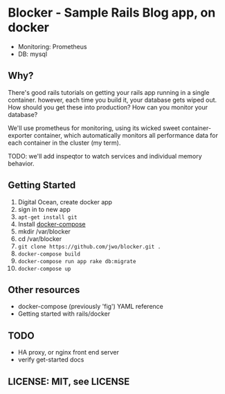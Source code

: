 # Blocker - Sample Rails Blog app, on docker

* Monitoring: Prometheus
* DB: mysql

## Why?

There's good rails tutorials on getting your rails app running in a single
container. however, each time you build it, your database gets wiped out. How
should you get these into production? How can you monitor your database?

We'll use prometheus for monitoring, using its wicked sweet container-exporter
container, which automatically monitors all performance data for each container
in the cluster (my term).

TODO: we'll add inspeqtor to watch services and individual memory behavior.

## Getting Started

1. Digital Ocean, create docker app
2. sign in to new app
3. `apt-get install git`
4. Install [docker-compose](http://docs.docker.com/compose/install/)
4. mkdir /var/blocker
5. cd /var/blocker
6. `git clone https://github.com/jwo/blocker.git .`
6. `docker-compose build`
8. `docker-compose run app rake db:migrate`
7. `docker-compose up`

## Other resources

* docker-compose (previously 'fig') YAML reference
* Getting started with rails/docker

## TODO

* HA proxy, or nginx front end server
* verify get-started docs

## LICENSE: MIT, see LICENSE
